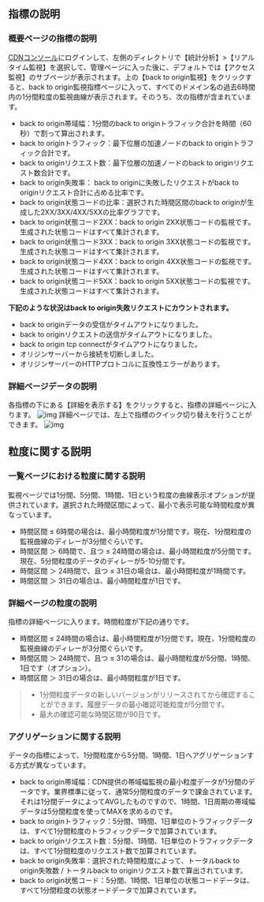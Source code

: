 ## 指標の説明

### 概要ページの指標の説明

[CDNコンソール](https://console.cloud.tencent.com/cdn)にログインして、左側のディレクトリで【統計分析】>【リアルタイム監視】を選択して、管理ページに入った後に、デフォルトでは【アクセス監視】のサブページが表示されます。上の【back to origin監視】をクリックすると、back to origin監視指標ページに入って、すべてのドメイン名の過去6時間内の1分間粒度の監視曲線が表示されます。そのうち、次の指標が含まれています。

+ back to origin帯域幅：1分間のback to originトラフィック合計を時間（60秒）で割って算出されます。
+ back to originトラフィック：最下位層の加速ノードのback to originトラフィック合計です。
+ back to originリクエスト数：最下位層の加速ノードのback to originリクエスト数合計です。
+ back to origin失敗率： back to originに失敗したリクエストがback to originリクエスト合計に占める比率です。
+ back to origin状態コードの比率：選択された時間区間のback to originが生成した2XX/3XX/4XX/5XXの比率グラフです。
+ back to origin状態コード2XX：back to origin 2XX状態コードの監視です。生成された状態コードはすべて集計されます。
+ back to origin状態コード3XX：back to origin 3XX状態コードの監視です。生成された状態コードはすべて集計されます。
+ back to origin状態コード4XX：back to origin 4XX状態コードの監視です。生成された状態コードはすべて集計されます。
+ back to origin状態コード5XX：back to origin 5XX状態コードの監視です。生成された状態コードはすべて集計されます。

**下記のような状況はback to origin失敗リクエストにカウントされます。**

+ back to originデータの受信がタイムアウトになりました。
+ back to originリクエストの送信がタイムアウトになりました。
+ back to origin tcp connectがタイムアウトになりました。
+ オリジンサーバーから接続を切断しました。
+ オリジンサーバーのHTTPプロトコルに互換性エラーがあります。

###  詳細ページデータの説明

各指標の下にある【詳細を表示する】をクリックすると、指標の詳細ページに入ります。
![img](https://main.qcloudimg.com/raw/fe043255636d48508e41a12b167c2ee2.png)
詳細ページでは、左上で指標のクイック切り替えを行うことができます。
![img](https://main.qcloudimg.com/raw/b75819f595495f27117a5f0947bc6c26.png)

## 粒度に関する説明

### 一覧ページにおける粒度に関する説明

監視ページでは1分間、5分間、1時間、1日という粒度の曲線表示オプションが提供されています。選択された時間区間によって、最小で表示可能な時間粒度が異なっています。

+ 時間区間 ≤ 6時間の場合は、最小時間粒度が1分間です。現在、1分間粒度の監視曲線のディレーが3分間ぐらいです。
+ 時間区間 ＞ 6時間で、且つ ≤ 24時間の場合は、最小時間粒度が5分間です。現在、5分間粒度のデータのディレーが5-10分間です。
+ 時間区間 ＞ 24時間で、且つ ≤ 31日の場合は、最小時間粒度が1時間です。
+ 時間区間 ＞ 31日の場合は、最小時間粒度が1日です。


### 詳細ページの粒度の説明

指標の詳細ページに入ります。時間粒度が下記の通りです。

+ 時間区間 ≤ 24時間の場合は、最小時間粒度が1分間です。現在、1分間粒度の監視曲線のディレーが3分間ぐらいです。
+ 時間区間 ＞ 24時間で、且つ ≤ 31の場合は、最小時間粒度が5分間、1時間、1日です（オプション）。
+ 時間区間 ＞ 31日の場合は、最小時間粒度が1日です。

>- 1分間粒度データの新しいバージョンがリリースされてから確認することができます。履歴データの最小確認可能粒度が5分間です。
>- 最大の確認可能な時間区間が90日です。

### アグリゲーションに関する説明

データの指標によって、1分間粒度から5分間、1時間、1日へアグリゲーションする方式が異なっています。

+ back to origin帯域幅：CDN提供の帯域幅監視の最小粒度データが1分間のデータです。業界標準に従って、通常5分間粒度のデータで課金されています。それは1分間データによってAVGしたものですので、1時間、1日周期の帯域幅データは5分間粒度を使ってMAXを求めるのです。
+ back to originトラフィック：5分間、1時間、1日単位のトラフィックデータは、すべて1分間粒度のトラフィックデータで加算されています。
+ back to originリクエスト数：5分間、1時間、1日単位のトラフィックデータは、すべて1分間粒度のリクエスト数で加算されています。
+ back to origin失敗率：選択された時間粒度によって、トータルback to origin失敗数 / トータルback to originリクエスト数で算出されています。
+ back to origin状態コード：5分間、1時間、1日単位の状態コードデータは、すべて1分間粒度の状態オードデータで加算されています。



